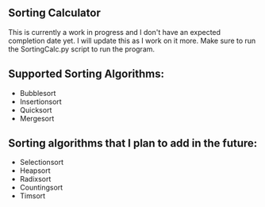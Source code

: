 ## Sorting Calculator
This is currently a work in progress and I don't have an expected completion date yet. I will update this as I work on it more. Make sure to run the SortingCalc.py script to run the program.

## Supported Sorting Algorithms:
- Bubblesort
- Insertionsort
- Quicksort
- Mergesort

## Sorting algorithms that I plan to add in the future:
- Selectionsort
- Heapsort
- Radixsort
- Countingsort
- Timsort
